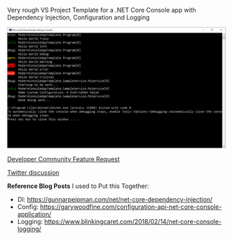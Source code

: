 Very rough VS Project Template for a .NET Core Console app
with Dependency Injection, Configuration and Logging

![console screenshot of logging and custom config](readme-media/console-logging.png)

[Developer Community Feature Request](https://developercommunity.visualstudio.com/idea/651671/net-core-console-template-with-di-logging-config.html)

[Twitter discussion](https://twitter.com/spottedmahn/status/1151911538183364609?s=20)


**Reference Blog Posts** I used to Put this Together:

- DI: https://gunnarpeipman.com/net/net-core-dependency-injection/
- Config: https://garywoodfine.com/configuration-api-net-core-console-application/
- Logging: https://www.blinkingcaret.com/2018/02/14/net-core-console-logging/